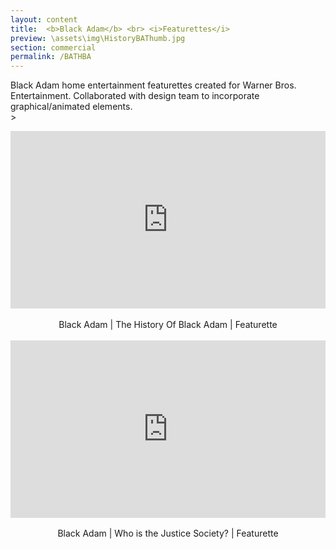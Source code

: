 ```yaml
---
layout: content
title:  <b>Black Adam</b> <br> <i>Featurettes</i>
preview: \assets\img\HistoryBAThumb.jpg
section: commercial
permalink: /BATHBA
---
```

Black Adam home entertainment featurettes created for Warner Bros. Entertainment. Collaborated with design team to incorporate graphical/animated elements. <br>>

<body><center><div style="padding:56.25% 0 0 0;position:relative;"><iframe src="https://www.youtube.com/embed/I9B6rwW35GQ" frameborder="0" allow="autoplay; fullscreen; picture-in-picture" allowfullscreen style="position:absolute;top:0;left:0;width:100%;height:100%;" title="Black Adam | The History of Black Adam"></iframe></div><script src="https://player.vimeo.com/api/player.js"></script>

<!-- <iframe width="560" height="315" src="https://www.youtube.com/embed/I9B6rwW35GQ" title="YouTube video player" frameborder="0" allow="accelerometer; autoplay; clipboard-write; encrypted-media; gyroscope; picture-in-picture; web-share" allowfullscreen></iframe> -->
<br>
Black Adam | The History Of Black Adam | Featurette
<br><br>

<!-- <iframe width="560" height="315" src="https://www.youtube.com/embed/kpjwc55Bp6I" title="YouTube video player" frameborder="0" allow="accelerometer; autoplay; clipboard-write; encrypted-media; gyroscope; picture-in-picture; web-share" allowfullscreen></iframe> -->
<div style="padding:56.25% 0 0 0;position:relative;"><iframe src="https://www.youtube.com/embed/kpjwc55Bp6I" frameborder="0" allow="autoplay; fullscreen; picture-in-picture" allowfullscreen style="position:absolute;top:0;left:0;width:100%;height:100%;" title="Black Adam | The History of Black Adam"></iframe></div><script src="https://player.vimeo.com/api/player.js"></script>
<br>
Black Adam | Who is the Justice Society? | Featurette
<br>
<br><br>

<!-- Black Adam home entertainment featurettes created for Warner Bros. Entertainment. Collaborated with design team to incorporate graphical/animated elements. -->
</center></body>

